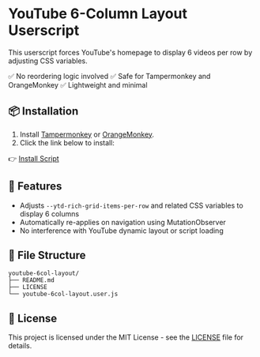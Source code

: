# YouTube 6-Column Layout Userscript

This userscript forces YouTube's homepage to display 6 videos per row by adjusting CSS variables.

✅ No reordering logic involved
✅ Safe for Tampermonkey and OrangeMonkey
✅ Lightweight and minimal

## 📦 Installation

1. Install [Tampermonkey](https://www.tampermonkey.net/) or [OrangeMonkey](https://github.com/originell/OrangeMonkey).
2. Click the link below to install:

👉 [Install Script](https://raw.githubusercontent.com/Saccharine1211/youtube-6col-layout/main/youtube-6col-layout.user.js)

## 🔧 Features

* Adjusts `--ytd-rich-grid-items-per-row` and related CSS variables to display 6 columns
* Automatically re-applies on navigation using MutationObserver
* No interference with YouTube dynamic layout or script loading

## 📁 File Structure

```
youtube-6col-layout/
├── README.md
├── LICENSE
└── youtube-6col-layout.user.js
```

## 📝 License

This project is licensed under the MIT License - see the [LICENSE](./LICENSE) file for details.
